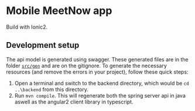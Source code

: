 # Mobile MeetNow app
Build with Ionic2. 

## Development setup
The api model is generated using swagger. These generated files are in the folder [`src/gen`](./src/gen) and are on the gitignore. 
To generate the necessary resources (and remove the errors in your project), follow these quick steps:
1. Open a terminal and switch to the backend directory, which would be `cd ..\backend` from this directory.
2. Run `mvn compile`. This will regenerate both the spring server api in java aswell as the angular2 client library in typescript.
